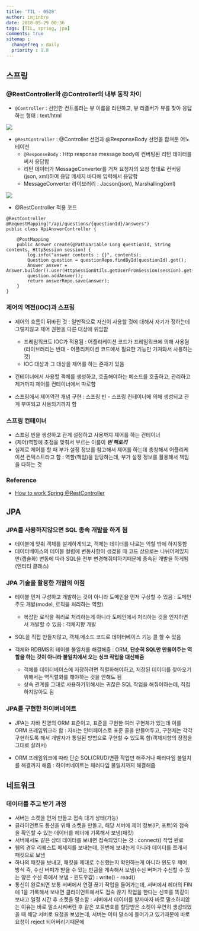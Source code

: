 ```yaml
---
title: 'TIL - 0528'
author: imjinbro
date: 2018-05-29 00:36
tags: [TIL, spring, jpa]
comments: true
sitemap :
  changefreq : daily
  priority : 1.0
---
```


## 스프링
### @RestController와 @Controller의 내부 동작 차이
* ```@Controller``` : 선언한 컨트롤러는 뷰 이름을 리턴하고, 뷰 리졸버가 뷰를 찾아 응답하는 형태 : text/html

![](/files/2018-05-28-TIL/controller-flow.png)

* ```@RestController``` : @Controller 선언과 @ResponseBody 선언을 합쳐둔 어노테이션
  * ```@ResponseBody``` : Http response message body에 컨버팅된 리턴 데이터를 써서 응답함
  * 리턴 데이터가 MessageConverter를 거쳐 요청자의 요청 형태로 컨버팅(json, xml)하여 응답 메세지 바디에 입력해서 응답함
  * MessageConverter 라이브러리 : Jacson(json), Marshalling(xml)

![](/files/2018-05-28-TIL/restcontroller-flow.png)

* @RestController 적용 코드
  
~~~
@RestController
@RequestMapping("/api/questions/{questionId}/answers")
public class ApiAnswerController {
    
    @PostMapping
    public Answer create(@PathVariable Long questionId, String contents, HttpSession session) {
        log.info("answer contents : {}", contents);
        Question question = questionRepo.findById(questionId).get();
        Answer answer = Answer.builder().user(HttpSessionUtils.getUserFromSession(session).get()).question(question).contents(contents).build();
        question.addAnswer();
        return answerRepo.save(answer);
    }
}
~~~
  
### 제어의 역전(IOC)과 스프링
* 제어의 흐름이 뒤바뀐 것 : 일반적으로 자신이 사용할 것에 대해서 자기가 정하는데 그렇지않고 제어 권한을 다른 대상에 위임함
  * 프레임워크도 IOC가 적용됨 : 어플리케이션 코드가 프레임워크에 의해 사용됨(라이브러리는 반대 - 어플리케이션 코드에서 필요한 기능만 가져와서 사용하는 것)
  * IOC 대상과 그 대상을 제어를 하는 존재가 있음

* 컨테이너에서 사용할 객체를 생성하고, 호출해야하는 메소드를 호출하고, 관리하고 제거까지 제어를 컨테이너에서 따로함
* 스프링에서 제어역전 개념 구현 : 스프링 빈 - 스프링 컨테이너에 의해 생성되고 관계 부여되고 사용되기까지 함

### 스프링 컨테이너
* 스프링 빈을 생성하고 관계 설정하고 사용까지 제어를 하는 컨테이너
* (제어)역할에 초점을 맞춰서 부르는 이름이 ***빈 팩토리***
* 실제로 제어를 할 때 부가 설정 정보를 참고해서 제어를 하는데 총칭해서  어플리케이션 컨텍스트라고 함 : 역할(책임)을 담당하는데, 부가 설정 정보를 활용해서 책임을 다하는 것
  
### Reference
* [How to work Spring @RestController](https://wckhg89.github.io/archivers/understanding_jackson)
  
## JPA
### JPA를 사용하지않으면 SQL 종속 개발을 하게 됨
* 테이블에 맞춰 객체를 설계하게되고, 객체는 데이터를 나르는 역할 밖에 하지못함
* 데이터베이스의 테이블 컬럼에 변동사항이 생겼을 때 코드 상으로는 나뉘어져있지만(캡슐화) 변동에 따라 SQL을 전부 변경해줘야하기때문에 종속된 개발을 하게됨(엔티티 클래스)


### JPA 기술을 활용한 개발의 이점
* 테이블 먼저 구성하고 개발하는 것이 아니라 도메인을 먼저 구상할 수 있음 : 도메인 주도 개발(model, 로직을 처리하는 역할)
  * 복잡한 로직을 쿼리로 처리하는게 아니라 도메인에서 처리하는 것을 인지하면서 개발할 수 있음 : 객체지향 개발
  
* SQL을 직접 만들지않고, 객체.메소드 코드로 데이터베이스 기능 콜 할 수 있음
  
* 객체와 RDBMS의 테이블 불일치를 해결해줌 : ORM, **단순히 SQL만 만들어주는 역할을 하는 것이 아니라 불일치에서 오는 싱크 작업을 대신해줌**
  * 객체를 데이터베이스에 저장하려면 직렬화해야하고, 저장된 데이터를 찾아오기위해서는 역직렬화를 해야하는 것을 안해도 됨
  * 상속 관계를 그대로 사용하기위해서는 귀찮은 SQL 작업을 해줘야하는데, 직접 하지않아도 됨

### JPA를 구현한 하이버네이트
* JPA는 자바 진영의 ORM 표준이고, 표준을 구현한 여러 구현체가 있는데 이를 ORM 프레임워크라 함 : 자바는 인터페이스로 표준 콜을 만들어두고, 구현체는 각각 구현하도록 해서 개발자가 통일된 방법으로 구현할 수 있도록 함(객체지향의 장점을 그대로 살려서)

* ORM 프레임워크에 따라 단순 SQL(CRUD)변환 작업만 해주거나 패러다임 불일치를 해결까지 해줌 : 하이버네이트는 패러다임 불일치까지 해결해줌

## 네트워크
### 데이터를 주고 받기 과정 
* 서버는 소켓을 먼저 만들고 접속 대기 상태(가능)
* 클라이언트도 통신을 위해 소켓을 만들고, 해당 서버에 제어 정보(IP, 포트)와 접속을 확인할 수 있는 데이터를 헤더에 기록해서 보냄(패킷)
* 서버에서도 같은 상태 데이터를 보내면 접속되었다는 것 : connect() 작업 완료
* 웹의 경우 리퀘스트 메세지를 보내는데, 한번에 보내는게 아니라 데이터를 쪼개서 패킷으로 보냄
* 하나의 패킷을 보내고, 패킷을 제대로 수신했는지 확인하는게 아니라 윈도우 제어 방식 즉, 수신 버퍼가 받을 수 있는 만큼을 계속해서 보냄(수신 버퍼가 수신할 수 있는 양은 수신 측에서 보냄 - 윈도우값) : write() - read()
* 통신이 완료되면 보통 서버에서 연결 끊기 작업을 들어가는데, 서버에서 헤더의 FIN에 1을 기록해서 보내면 클라이언트에서도 접속 끊기 작업을 한다는 신호를 똑같이 보내고 일정 시간 후 소켓을 말소함 : 서버에서 데이터를 받자마자 바로 말소하지않는 이유는 바로 말소시켜버린 후 같은 포트번호를 할당받은 소켓이 우연히 생성되었을 때 해당 서버로 요청을 보냈는데, 서버는 이미 말소에 들어가고 있기때문에 바로 요청이 reject 되어버리기때문에
  

